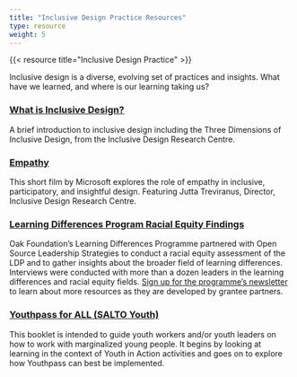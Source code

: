 ```yaml
---
title: "Inclusive Design Practice Resources"
type: resource
weight: 5
---
```

{{< resource title="Inclusive Design Practice" >}}

<p class="resource-intro">Inclusive design is a diverse, evolving set of practices and insights. What have we learned, and where is our learning taking us?</p>

### [What is Inclusive Design?](http://idrc.ocadu.ca/about-the-idrc/49-resources/online-resources/articles-and-papers/443-whatisinclusivedesign)

A brief introduction to inclusive design including the Three Dimensions of Inclusive Design, from the Inclusive Design Research Centre.

### [Empathy](https://www.microsoft.com/videoplayer/embed/c5d513b5-d98b-4cf0-bb01-ce67aeb61f63?autoplay=true&loop=false&market=en-us&playFullScreen=true)

This short film by Microsoft explores the role of empathy in inclusive, participatory, and insightful design. Featuring Jutta Treviranus, Director, Inclusive Design Research Centre.

### [Learning Differences Program Racial Equity Findings](http://oakfnd.org/our-learnings.html)

Oak Foundation’s Learning Differences Programme partnered with Open Source Leadership Strategies to conduct a racial equity assessment of the LDP and to gather insights about the broader field of learning differences.  Interviews were conducted with more than a dozen leaders in the learning differences and racial equity fields. [Sign up for the programme’s newsletter](http://oakfnd.org/learning-differences.html) to learn about more resources as they are developed by grantee partners.

### [Youthpass for ALL (SALTO Youth)](https://www.salto-youth.net/downloads/4-17-1949/YouthpassForAll.pdf)

This booklet is intended to guide youth workers and/or youth leaders on how to work with marginalized young people. It begins by looking at learning in the context of Youth in Action activities and goes on to explore how Youthpass can best be implemented.
